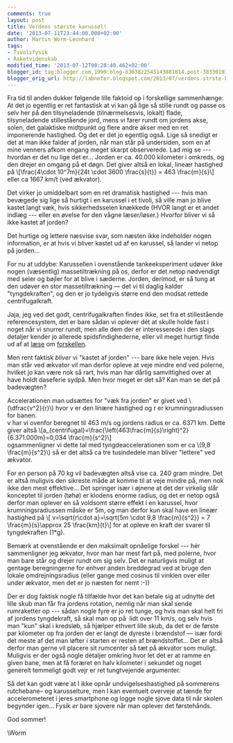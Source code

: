 ```yaml
---
comments: true
layout: post
title: Verdens største karussel!
date: '2013-07-11T23:44:00.000+02:00'
author: Martin Worm-Leonhard
tags:
- Tivolifysik
- Raketvidenskab
modified_time: '2013-07-12T08:28:40.462+02:00'
blogger_id: tag:blogger.com,1999:blog-6363822545143881814.post-3833019344016597392
blogger_orig_url: http://labnoter.blogspot.com/2013/07/verdens-strste-karussel.html
---
```


Fra tid til anden dukker følgende lille faktoid op i forskellige
sammenhænge: At det jo egentlig er ret fantastisk at vi kan gå lige så
stille rundt og passe os selv her på den tilsyneladende
(tilnærmelsesvis, lokalt) flade, tilsyneladende stillestående jord, mens
vi farer rundt om jordens akse, solen, det galaktiske midtpunkt og flere
andre akser med en ret imponerende hastighed. Og det er det jo egentlig
også. Lige så snedigt er det at man ikke falder af jorden, når man står
på undersiden, som en af mine venners afkom engang meget skarpt
observerede.
Lad mig se --- hvordan er det nu lige det er... Jorden er ca. 40.000
kilometer i omkreds, og den drejer en omgang på et døgn. Det giver altså
en lokal, lineær hastighed på
\\[\frac{4\cdot 10^7m}{24t \cdot 3600 \frac{s}{t}} = 463 \frac{m}{s}\\]
eller ca 1667 km/t (ved ækvator).

Det virker jo umiddelbart som en ret dramatisk hastighed --- hvis man
bevægede sig lige så hurtigt i en karussel i et tivoli, så ville man jo
blive kastet langt væk, hvis sikkerhedsselen knækkede (HVOR langt er et
andet indlæg --- eller en øvelse for den vågne læser/løser.) Hvorfor
bliver vi så ikke kastet af jorden?

Det hurtige og lettere næsvise svar, som næsten ikke indeholder nogen
information, er at hvis vi bliver kastet ud af en karussel, så lander vi
netop på jorden... 

For nu at uddybe: Karussellen i ovenstående tankeeksperiment udøver ikke
nogen (væsentlig) massetiltrækning på os, derfor er det netop nødvendigt
med seler og bøjler for at blive i sæderne. Jorden, derimod, er så tung
at den udøver en stor massetiltrækning — det vi til daglig kalder
"tyngdekraften", og den er jo tydeligvis større end den modsat rettede
centrifugalkraft. 

Jaja, jeg ved det godt, centrifugalkraften findes
ikke, set fra et stillestående referencesystem, det er bare sådan vi
oplever dét at skulle holde fast i noget når vi snurrer rundt, men alle
dem der er interesserede i den slags detaljer kender jo allerede
spidsfindighederne, eller vil meget hurtigt finde ud af at
[læse](https://en.wikipedia.org/wiki/Centrifugal_force) om
[forskellen](https://en.wikipedia.org/wiki/Centripetal_force).

Men rent faktisk *bliver* vi "kastet af jorden" --- bare ikke hele vejen.
Hvis man står ved ækvator vil man derfor opleve at veje mindre end ved
polerne, hvilket jo kan være nok så rart, hvis man har dårlig
samvittighed over at have holdt daseferie sydpå. Men hvor meget er det
så? Kan man se det på badevægten?

Accelerationen man udsættes for "væk fra jorden" er givet ved
\\(\dfrac{v^2}{r}\\) hvor v er den linære hastighed og r er
krumningsradiussen for banen.  
v har vi ovenfor beregnet til 463 m/s og
jordens radius er ca. 6371 km. Dette giver altså 
\\[a_{centrifugal}=\frac{\left(463\frac{m}{s}\right)^2}{6.371.000m}=0,034 \frac{m}{s^2}\\]  
ogsammenligner vi dette tal med tyngdeaccelerationen som er ca \\(9,8
\frac{m}{s^2}\\) så er det altså ca tre tusindedele man bliver
"lettere" ved ækvator. 

For en person på 70 kg vil badevægten altså vise
ca. 240 gram mindre. Det er altså muligvis den sikreste måde at komme
til at veje mindre på, men nok ikke den mest effektive... Det springer
især i øjnene at det der virkelig slår konceptet til jorden (tøhø) er
klodens enorme radius, og det er netop også derfor man oplever en så
voldsomt større effekt i en karussel, hvor krumningsradiussen måske er
5m, og man derfor kun skal have en lineær hastighed på \\[
v=\sqrt{r\cdot a}=\sqrt{5m \cdot 9,8 \frac{m}{s^2}} = 7
\frac{m}{s}\approx 25 \frac{km}{t}\\] for at opleve en kraft der
svarer til tyngdekraften (1*g).

Bemærk at ovenstående er den maksimalt opnåelige forskel --- hér
sammenligner jeg ækvator, hvor man har mest fart på, med polerne, hvor
man bare står og drejer rundt om sig selv. Det er naturligvis muligt at
gentage beregningerne for enhver anden breddegrad ved at bruge den
lokale omdrejningsradius (eller gange med cosinus til vinklen over eller
under ækvator, men det er jo næsten for nemt :-))

Der er dog faktisk nogle få tilfælde hvor det kan betale sig at udnytte
det lille skub man får fra jordens rotation, nemlig når man skal sende
rumraketter op --- sådan nogle fyre er jo ret tunge, og hvis man skal helt
fri af jordens tyngdekraft, så skal man op på  lidt over 11 km/s, og
selv hvis man "kun" skal i kredsløb, så hjælper ethvert lille skub, da
det er de første par kilometer op fra jorden der er langt de dyreste i
brændstof — især fordi det meste af det man løfter i starten er resten
af brændstoffet... Det er altså derfor man gerne vil placere sit
rumcenter så tæt på ækvator som muligt. Muligvis er der også nogle
detaljer omkring hvor let det er at ramme en given bane, men at få
foræret en halv kilometer i sekundet og noget generelt temmeligt godt
vejr er ret tungtvejende argumenter.

Så det kan godt være at I ikke opnår undvigelseshastighed på sommerens
rutchebane– og karusselture, men I kan eventuelt overveje at tænde for
accelerometeret i jeres smartphone og logge nogle sjove data til når
skolen begynder igen... Fysik *er* bare sjovere når man oplever det
førstehånds.

God sommer!

\\Worm
